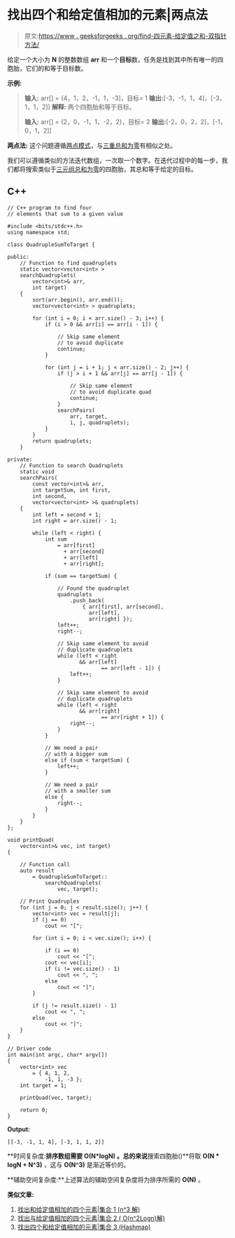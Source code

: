 # 找出四个和给定值相加的元素|两点法

> 原文:[https://www . geeksforgeeks . org/find-四元素-给定值之和-双指针方法/](https://www.geeksforgeeks.org/find-four-elements-that-sum-to-a-given-value-two-pointer-approach/)

给定一个大小为 **N** 的整数数组 **arr** 和一个**目标**数，任务是找到其中所有唯一的四胞胎，它们的和等于目标数。

**示例:**

> **输入:** arr[] = {4，1，2，-1，1，-3]，目标= 1
> **输出:**[-3，-1，1，4]，[-3，1，1，2]]
> **解释:**
> 两个四胞胎和等于目标。
> 
> **输入:** arr[] = {2，0，-1，1，-2，2}，目标= 2
> **输出:**[-2，0，2，2]，[-1，0，1，2]]

**两点法:**
这个问题遵循[两点模式](https://www.geeksforgeeks.org/two-pointers-technique/)，与[三重总和为零](https://www.geeksforgeeks.org/find-triplets-array-whose-sum-equal-zero/)有相似之处。

我们可以遵循类似的方法迭代数组，一次取一个数字。在迭代过程中的每一步，我们都将搜索类似于[三元组总和为零](https://www.geeksforgeeks.org/find-triplets-array-whose-sum-equal-zero/)的四胞胎，其总和等于给定的目标。

## C++

```
// C++ program to find four
// elements that sum to a given value

#include <bits/stdc++.h>
using namespace std;

class QuadrupleSumToTarget {

public:
    // Function to find quadruplets
    static vector<vector<int> >
    searchQuadruplets(
        vector<int>& arr,
        int target)
    {
        sort(arr.begin(), arr.end());
        vector<vector<int> > quadruplets;

        for (int i = 0; i < arr.size() - 3; i++) {
            if (i > 0 && arr[i] == arr[i - 1]) {

                // Skip same element
                // to avoid duplicate
                continue;
            }

            for (int j = i + 1; j < arr.size() - 2; j++) {
                if (j > i + 1 && arr[j] == arr[j - 1]) {

                    // Skip same element
                    // to avoid duplicate quad
                    continue;
                }
                searchPairs(
                    arr, target,
                    i, j, quadruplets);
            }
        }
        return quadruplets;
    }

private:
    // Function to search Quadruplets
    static void
    searchPairs(
        const vector<int>& arr,
        int targetSum, int first,
        int second,
        vector<vector<int> >& quadruplets)
    {
        int left = second + 1;
        int right = arr.size() - 1;

        while (left < right) {
            int sum
                = arr[first]
                  + arr[second]
                  + arr[left]
                  + arr[right];

            if (sum == targetSum) {

                // Found the quadruplet
                quadruplets
                    .push_back(
                        { arr[first], arr[second],
                          arr[left],
                          arr[right] });
                left++;
                right--;

                // Skip same element to avoid
                // duplicate quadruplets
                while (left < right
                       && arr[left]
                              == arr[left - 1]) {
                    left++;
                }

                // Skip same element to avoid
                // duplicate quadruplets
                while (left < right
                       && arr[right]
                              == arr[right + 1]) {
                    right--;
                }
            }

            // We need a pair
            // with a bigger sum
            else if (sum < targetSum) {
                left++;
            }

            // We need a pair
            // with a smaller sum
            else {
                right--;
            }
        }
    }
};

void printQuad(
    vector<int>& vec, int target)
{

    // Function call
    auto result
        = QuadrupleSumToTarget::
            searchQuadruplets(
                vec, target);

    // Print Quadruples
    for (int j = 0; j < result.size(); j++) {
        vector<int> vec = result[j];
        if (j == 0)
            cout << "[";

        for (int i = 0; i < vec.size(); i++) {

            if (i == 0)
                cout << "[";
            cout << vec[i];
            if (i != vec.size() - 1)
                cout << ", ";
            else
                cout << "]";
        }

        if (j != result.size() - 1)
            cout << ", ";
        else
            cout << "]";
    }
}

// Driver code
int main(int argc, char* argv[])
{
    vector<int> vec
        = { 4, 1, 2,
            -1, 1, -3 };
    int target = 1;

    printQuad(vec, target);

    return 0;
}
```

**Output:**

```
[[-3, -1, 1, 4], [-3, 1, 1, 2]]

```

**时间复杂度:**排序数组需要 **O(N*logN)** 。总的来说**搜索四胞胎()**将取 **O(N * logN + N^3)** ，这与 **O(N^3)** 是渐近等价的。

**辅助空间复杂度:**上述算法的辅助空间复杂度将为排序所需的 **O(N)** 。

**类似文章:**

1.  [找出和给定值相加的四个元素|集合 1 (n^3 解)](https://www.geeksforgeeks.org/find-four-numbers-with-sum-equal-to-given-sum/)
2.  [找出与给定值相加的四个元素|集合 2 ( O(n^2Logn)解)](https://www.geeksforgeeks.org/find-four-elements-that-sum-to-a-given-value-set-2/)
3.  [找出四个和给定值相加的元素|集合 3 (Hashmap)](https://www.geeksforgeeks.org/find-four-elements-sum-given-value-set-3-hashmap/)